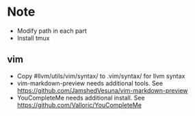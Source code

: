 # Note
* Modify path in each part
* Install tmux
## vim
* Copy #llvm/utils/vim/syntax/ to .vim/syntax/ for llvm syntax
* vim-markdown-preview needs additional tools. See <https://github.com/JamshedVesuna/vim-markdown-preview>
* YouCompleteMe needs additional install. See <https://github.com/Valloric/YouCompleteMe>
